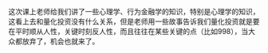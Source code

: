 这次课上老师给我们讲了一些心理学、行为金融学的知识，特别是心理学的知识，这看上去和量化投资没有什么关系，但是老师用一些故事告诉我们量化投资就是要在平时顺从人性，关键时刻反人性，而且往往在某些关键的点（比如998），当大众都放弃了，机会也就来了。
